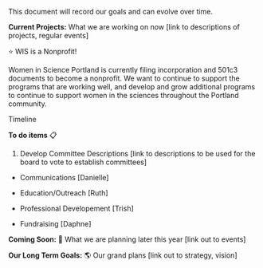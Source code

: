 This document will record our goals and can evolve over time. 


**Current Projects:**
What we are working on now [link to descriptions of projects, regular events]

:star: WIS is a Nonprofit!

Women in Science Portland is currently filing incorporation and 501c3 documents to become a nonprofit. We want to continue to support the programs that are working well, and develop and grow additional programs to continue to support women in the sciences throughout the Portland community.

Timeline

**To do items** :clipboard:

1. Develop Committee Descriptions [link to descriptions to be used for the board to vote to establish committees]

-   Communications [Danielle]

-   Education/Outreach [Ruth]

 -  Professional Developement [Trish]

-   Fundraising [Daphne]


**Coming Soon:** :date:
What we are planning later this year [link out to events]

**Our Long Term Goals:** :earth_americas:
Our grand plans [link out to strategy, vision]
